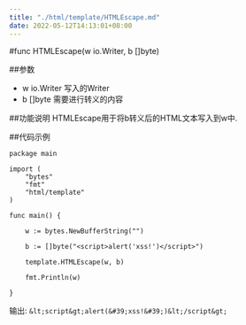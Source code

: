 ```yaml
---
title: "./html/template/HTMLEscape.md"
date: 2022-05-12T14:13:01+08:00
---
```

#func HTMLEscape(w io.Writer, b []byte)

##参数
- w io.Writer 	写入的Writer
- b []byte 		需要进行转义的内容

##功能说明
HTMLEscape用于将b转义后的HTML文本写入到w中.

##代码示例

	package main
	
	import (
		"bytes"
		"fmt"
		"html/template"
	)
	
	func main() {
	
		w := bytes.NewBufferString("")
	
		b := []byte("<script>alert('xss!')</script>")
	
		template.HTMLEscape(w, b)
	
		fmt.Println(w)
	
	}
	
输出:	
	`&lt;script&gt;alert(&#39;xss!&#39;)&lt;/script&gt;`
